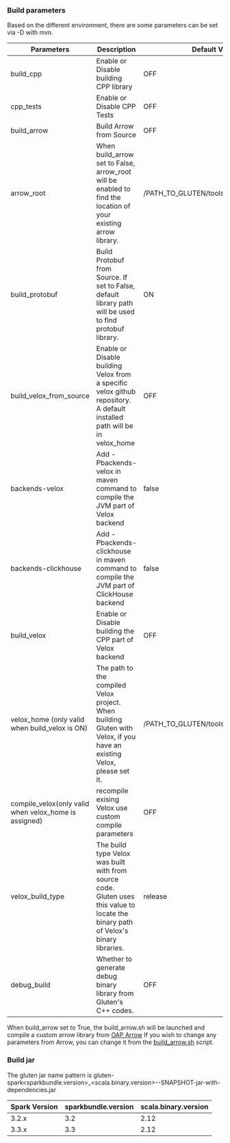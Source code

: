### Build parameters

Based on the different environment, there are some parameters can be set via -D with mvn.

| Parameters | Description | Default Value |
| ---------- | ----------- | ------------- |
| build_cpp | Enable or Disable building CPP library | OFF |
| cpp_tests | Enable or Disable CPP Tests | OFF |
| build_arrow | Build Arrow from Source | OFF |
| arrow_root | When build_arrow set to False, arrow_root will be enabled to find the location of your existing arrow library. | /PATH_TO_GLUTEN/tools/build/arrow_install |
| build_protobuf | Build Protobuf from Source. If set to False, default library path will be used to find protobuf library. |ON |
| build_velox_from_source | Enable or Disable building Velox from a specific velox github repository. A default installed path will be in velox_home | OFF |
| backends-velox | Add -Pbackends-velox in maven command to compile the JVM part of Velox backend| false |
| backends-clickhouse | Add -Pbackends-clickhouse in maven command to compile the JVM part of ClickHouse backend | false |
| build_velox | Enable or Disable building the CPP part of Velox backend | OFF |
| velox_home (only valid when build_velox is ON) | The path to the compiled Velox project. When building Gluten with Velox, if you have an existing Velox, please set it. | /PATH_TO_GLUTEN/tools/build/velox_ep |
| compile_velox(only valid when velox_home is assigned) | recompile exising Velox use custom compile parameters| OFF |
| velox_build_type | The build type Velox was built with from source code. Gluten uses this value to locate the binary path of Velox's binary libraries. | release |
| debug_build | Whether to generate debug binary library from Gluten's C++ codes. | OFF |

When build_arrow set to True, the build_arrow.sh will be launched and compile a custom arrow library from [OAP Arrow](https://github.com/oap-project/arrow/tree/arrow-8.0.0-gluten)
If you wish to change any parameters from Arrow, you can change it from the [build_arrow.sh](../tools/build_arrow.sh) script.

### Build jar

The gluten jar name pattern is gluten-spark<sparkbundle.version>_<scala.binary.version>-<version>-SNAPSHOT-jar-with-dependencies.jar

| Spark Version | sparkbundle.version | scala.binary.version |
| ---------- | ----------- | ------------- |
| 3.2.x | 3.2 | 2.12 |
| 3.3.x | 3.3 | 2.12 |

